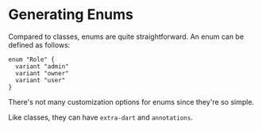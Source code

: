 # Generating Enums

Compared to classes, enums are quite straightforward. An enum can be defined as follows:
```kdl
enum "Role" {
  variant "admin"
  variant "owner"
  variant "user"
}
```

There's not many customization options for enums since they're so simple.

Like classes, they can have `extra-dart` and `annotations`. 

